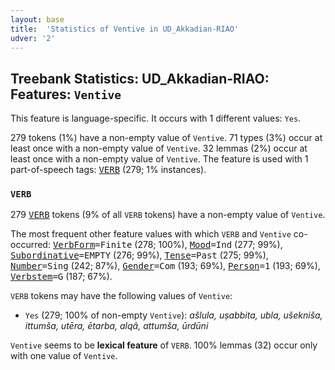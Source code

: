 ```yaml
---
layout: base
title:  'Statistics of Ventive in UD_Akkadian-RIAO'
udver: '2'
---
```


## Treebank Statistics: UD_Akkadian-RIAO: Features: `Ventive`

This feature is language-specific.
It occurs with 1 different values: `Yes`.

279 tokens (1%) have a non-empty value of `Ventive`.
71 types (3%) occur at least once with a non-empty value of `Ventive`.
32 lemmas (2%) occur at least once with a non-empty value of `Ventive`.
The feature is used with 1 part-of-speech tags: <tt><a href="akk_riao-pos-VERB.html">VERB</a></tt> (279; 1% instances).

### `VERB`

279 <tt><a href="akk_riao-pos-VERB.html">VERB</a></tt> tokens (9% of all `VERB` tokens) have a non-empty value of `Ventive`.

The most frequent other feature values with which `VERB` and `Ventive` co-occurred: <tt><a href="akk_riao-feat-VerbForm.html">VerbForm</a></tt><tt>=Finite</tt> (278; 100%), <tt><a href="akk_riao-feat-Mood.html">Mood</a></tt><tt>=Ind</tt> (277; 99%), <tt><a href="akk_riao-feat-Subordinative.html">Subordinative</a></tt><tt>=EMPTY</tt> (276; 99%), <tt><a href="akk_riao-feat-Tense.html">Tense</a></tt><tt>=Past</tt> (275; 99%), <tt><a href="akk_riao-feat-Number.html">Number</a></tt><tt>=Sing</tt> (242; 87%), <tt><a href="akk_riao-feat-Gender.html">Gender</a></tt><tt>=Com</tt> (193; 69%), <tt><a href="akk_riao-feat-Person.html">Person</a></tt><tt>=1</tt> (193; 69%), <tt><a href="akk_riao-feat-Verbstem.html">Verbstem</a></tt><tt>=G</tt> (187; 67%).

`VERB` tokens may have the following values of `Ventive`:

* `Yes` (279; 100% of non-empty `Ventive`): <em>ašlula, uṣabbita, ubla, ušekniša, ittumša, utēra, ētarba, alqâ, attumša, ūrdūni</em>

`Ventive` seems to be **lexical feature** of `VERB`. 100% lemmas (32) occur only with one value of `Ventive`.

